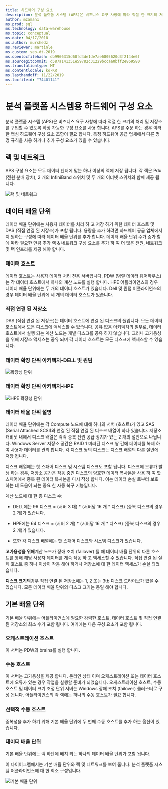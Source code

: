 ```yaml
---
title: 하드웨어 구성 요소
description: 분석 플랫폼 시스템 (APS)은 비즈니스 요구 사항에 따라 적절 한 크기의 처리 및 저장소를 구입할 수 있도록 확장 가능한 구성 요소를 사용 합니다. APS를 주문 하는 경우 이러한 핵심 하드웨어 구성 요소 조합이 필요 합니다.
author: mzaman1
ms.prod: sql
ms.technology: data-warehouse
ms.topic: conceptual
ms.date: 04/17/2018
ms.author: murshedz
ms.reviewer: martinle
ms.custom: seo-dt-2019
ms.openlocfilehash: db9966315d60fd4de1de7ae6805620d3f2144e6f
ms.sourcegitcommit: d587a141351e59782c31229bccaa0bff2e869580
ms.translationtype: MT
ms.contentlocale: ko-KR
ms.lasthandoff: 11/22/2019
ms.locfileid: "74401141"
---
```

# <a name="hardware-components-for-analytics-platform-system"></a>분석 플랫폼 시스템용 하드웨어 구성 요소

분석 플랫폼 시스템 (APS)은 비즈니스 요구 사항에 따라 적절 한 크기의 처리 및 저장소를 구입할 수 있도록 확장 가능한 구성 요소를 사용 합니다. APS를 주문 하는 경우 이러한 핵심 하드웨어 구성 요소 조합이 필요 합니다. 특정 하드웨어 공급 업체에서 다른 명명 규칙을 사용 하거나 추가 구성 요소가 있을 수 있습니다.  
 
  
## <a name="rackandnetwork"></a>랙 및 네트워크 
 
APS 구성 요소는 모두 데이터 센터에 맞는 하나 이상의 랙에 저장 됩니다. 각 랙은 Pdu (전원 분배 장치), 2 개의 InfiniBand 스위치 및 두 개의 이더넷 스위치와 함께 제공 됩니다.  
  
![랙 및 네트워크](media/rack-and-network.png "APS 랙 및 네트워크")  
  
## <a name="datascaleunit"></a>데이터 배율 단위
 
데이터 배율 단위에는 사용자 데이터를 처리 하 고 저장 하기 위한 데이터 호스트 및 DAS (직접 연결 된 저장소)가 포함 됩니다. 용량을 추가 하려면 하드웨어 공급 업체에서 지 원하는 구성에 따라 데이터 배율 단위를 추가 합니다. 데이터 배율 단위 수가 증가 함에 따라 필요한 만큼 추가 랙 & 네트워크 구성 요소를 추가 하 여 더 많은 전원, 네트워크 및 랙 인프라를 제공 해야 합니다.  
  
### <a name="data-host"></a>데이터 호스트  

데이터 호스트는 사용자 데이터 처리 전용 서버입니다. PDW (병렬 데이터 웨어하우스)는 각 데이터 호스트에서 하나의 계산 노드를 실행 합니다. HPE 어플라이언스의 경우 데이터 배율 단위에는 두 개의 데이터 호스트가 있습니다. Dell 및 퀀텀 어플라이언스의 경우 데이터 배율 단위에 세 개의 데이터 호스트가 있습니다.  
  
### <a name="direct-attached-storage"></a>직접 연결 된 저장소
 
DAS (직접 연결 된 저장소)는 데이터 호스트에 연결 된 디스크의 풀입니다. 모든 데이터 호스트에서 모든 디스크에 액세스할 수 있습니다. 공유 없음 아키텍처의 일부로, 데이터 호스트에서 실행 되는 계산 노드는 개별 디스크를 공유 하지 않습니다. 그러나 고가용성을 위해 저장소 액세스는 공유 되며 각 데이터 호스트는 모든 디스크에 액세스할 수 있습니다.  
  
### <a name="data-scale-unit-architecture---dell-and-quanta"></a>데이터 확장 단위 아키텍처-DELL 및 퀀텀
  
![확장성 단위](media/scalability-unit-dell.png "Dell 확장성 단위")  
  
### <a name="data-scale-unit-architecture---hpe"></a>데이터 확장 단위 아키텍처-HPE 
 
![HPE 확장성 단위](media/scalability-unit-hpe.png "HPE 확장성 단위")  
  
### <a name="data-scale-unit-description"></a>데이터 배율 단위 설명

데이터 배율 단위에는 각 Compute 노드에 대해 하나의 서버 (호스트)가 있고 SAS (Serial Attached SCSI)와 연결 된 직접 연결 된 디스크 배열이 하나 있습니다. 저장소 캐비닛 내에서 디스크 배열은 각각 중복 전원 공급 장치가 있는 2 개의 절반으로 나뉩니다. Windows Server 저장소 공간은 RAID 1 미러된 디스크 쌍 간에 데이터를 복제 하 여 사용자 데이터를 관리 합니다. 각 디스크 쌍의 디스크는 디스크 배열의 다른 절반에 저장 됩니다.  
  
디스크 배열에는 핫 스패어 디스크 및 시스템 디스크도 포함 됩니다. 디스크에 오류가 발생 하는 경우, 저장소 공간은 작동 중인 디스크의 양호한 데이터 복사본을 사용 하 여 핫 스패어에서 중복 된 데이터 복사본을 다시 작성 합니다. 이는 데이터 손실 로부터 보호 하는 데 도움이 되는 중요 한 자동 복구 기능입니다.  
  
계산 노드에 대 한 총 디스크 수:  
  
-   DELL에는 96 디스크 = (서버 3 대) * (서버당 16 개 \* 디스크) (중복 디스크의 경우 2 개)가 있습니다.  
  
-   HPE에는 64 디스크 = (서버 2 개) * (서버당 16 개 \* 디스크) (중복 디스크의 경우 2 개)가 있습니다.  
  
-   또한 각 디스크 배열에는 핫 스패어 디스크와 시스템 디스크가 있습니다.  
  
**고가용성을 위해**계산 노드가 장애 조치 (failover) 될 때 데이터 배율 단위의 다른 호스트를 통해 해당 사용자 데이터를 계속 작동 하 고 액세스할 수 있습니다. 직접 연결 된 실제 호스트 중 하나 이상이 작동 해야 하거나 저장소에 대 한 데이터 액세스가 손실 되었습니다.  
  
**디스크 크기의**경우 직접 연결 된 저장소에는 1, 2 또는 3tb 디스크 드라이브가 있을 수 있습니다. 모든 데이터 배율 단위의 디스크 크기는 동일 해야 합니다.  
  
## <a name="basescaleunit"></a>기본 배율 단위 
 
기본 배율 단위에는 어플라이언스에 필요한 강력한 호스트, 데이터 호스트 및 직접 연결 된 저장소의 최소 수가 포함 됩니다. 여기에는 다음 구성 요소가 포함 됩니다. 
  
### <a name="orchestration-host"></a>오케스트레이션 호스트  
이 서버는 PDW의 brains를 실행 합니다.
  
### <a name="passive-host"></a>수동 호스트  
이 서버는 고가용성을 제공 합니다. 온라인 상태 이며 오케스트레이션 또는 데이터 호스트에 오류가 있는 경우 작업을 실행할 준비가 되었습니다. 오케스트레이션 호스트, 수동 호스트 및 데이터 크기 조정 단위 서버는 Windows 장애 조치 (failover) 클러스터로 구성 됩니다. 어플라이언스의 각 랙에는 하나의 수동 호스트가 필요 합니다.  
  
### <a name="optional-passive-host"></a>선택적 수동 호스트  
중복성을 추가 하기 위해 기본 배율 단위에 두 번째 수동 호스트를 추가 하는 옵션이 있습니다.  
  
### <a name="data-scale-unit"></a>데이터 배율 단위  
기본 배율 단위에는 랙 하단에 배치 되는 하나의 데이터 배율 단위가 포함 됩니다.  
  
이 다이어그램에서는 기본 배율 단위와 랙 및 네트워크를 보여 줍니다. 분석 플랫폼 시스템 어플라이언스에 대 한 최소 구성입니다.  
  
![기본 배율 단위](media/base-scale-unit.png "기본 배율 단위")  
 
